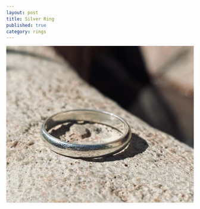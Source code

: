 ```yaml
---
layout: post
title: Silver Ring
published: true
category: rings
---
```

![halfround_silver_8.jpg](/images/jewelry/rings/halfround_silver_8.jpg)
